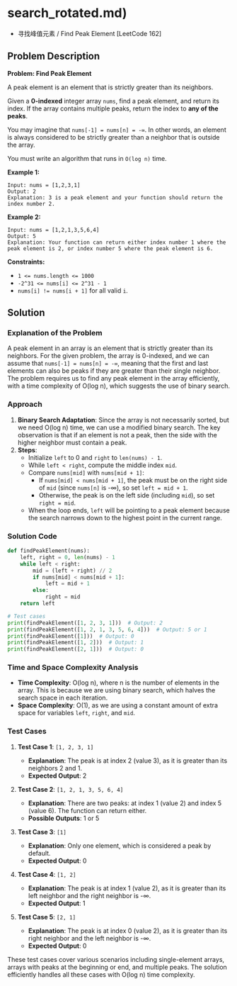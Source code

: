 # search_rotated.md)
- 寻找峰值元素 / Find Peak Element [LeetCode 162]

## Problem Description

**Problem: Find Peak Element**

A peak element is an element that is strictly greater than its neighbors.

Given a **0-indexed** integer array `nums`, find a peak element, and return its index. If the array contains multiple peaks, return the index to **any of the peaks**.

You may imagine that `nums[-1] = nums[n] = -∞`. In other words, an element is always considered to be strictly greater than a neighbor that is outside the array.

You must write an algorithm that runs in `O(log n)` time.

**Example 1:**
```
Input: nums = [1,2,3,1]
Output: 2
Explanation: 3 is a peak element and your function should return the index number 2.
```

**Example 2:**
```
Input: nums = [1,2,1,3,5,6,4]
Output: 5
Explanation: Your function can return either index number 1 where the peak element is 2, or index number 5 where the peak element is 6.
```

**Constraints:**
- `1 <= nums.length <= 1000`
- `-2^31 <= nums[i] <= 2^31 - 1`
- `nums[i] != nums[i + 1]` for all valid `i`.

## Solution

### Explanation of the Problem
A peak element in an array is an element that is strictly greater than its neighbors. For the given problem, the array is 0-indexed, and we can assume that `nums[-1] = nums[n] = -∞`, meaning that the first and last elements can also be peaks if they are greater than their single neighbor. The problem requires us to find any peak element in the array efficiently, with a time complexity of O(log n), which suggests the use of binary search.

### Approach
1. **Binary Search Adaptation**: Since the array is not necessarily sorted, but we need O(log n) time, we can use a modified binary search. The key observation is that if an element is not a peak, then the side with the higher neighbor must contain a peak.
2. **Steps**:
   - Initialize `left` to 0 and `right` to `len(nums) - 1`.
   - While `left < right`, compute the middle index `mid`.
   - Compare `nums[mid]` with `nums[mid + 1]`:
     - If `nums[mid] < nums[mid + 1]`, the peak must be on the right side of `mid` (since `nums[n]` is -∞), so set `left = mid + 1`.
     - Otherwise, the peak is on the left side (including `mid`), so set `right = mid`.
   - When the loop ends, `left` will be pointing to a peak element because the search narrows down to the highest point in the current range.

### Solution Code
```python
def findPeakElement(nums):
    left, right = 0, len(nums) - 1
    while left < right:
        mid = (left + right) // 2
        if nums[mid] < nums[mid + 1]:
            left = mid + 1
        else:
            right = mid
    return left

# Test cases
print(findPeakElement([1, 2, 3, 1]))  # Output: 2
print(findPeakElement([1, 2, 1, 3, 5, 6, 4]))  # Output: 5 or 1
print(findPeakElement([1]))  # Output: 0
print(findPeakElement([1, 2]))  # Output: 1
print(findPeakElement([2, 1]))  # Output: 0
```

### Time and Space Complexity Analysis
- **Time Complexity**: O(log n), where n is the number of elements in the array. This is because we are using binary search, which halves the search space in each iteration.
- **Space Complexity**: O(1), as we are using a constant amount of extra space for variables `left`, `right`, and `mid`.

### Test Cases
1. **Test Case 1**: `[1, 2, 3, 1]`
   - **Explanation**: The peak is at index 2 (value 3), as it is greater than its neighbors 2 and 1.
   - **Expected Output**: 2

2. **Test Case 2**: `[1, 2, 1, 3, 5, 6, 4]`
   - **Explanation**: There are two peaks: at index 1 (value 2) and index 5 (value 6). The function can return either.
   - **Possible Outputs**: 1 or 5

3. **Test Case 3**: `[1]`
   - **Explanation**: Only one element, which is considered a peak by default.
   - **Expected Output**: 0

4. **Test Case 4**: `[1, 2]`
   - **Explanation**: The peak is at index 1 (value 2), as it is greater than its left neighbor and the right neighbor is -∞.
   - **Expected Output**: 1

5. **Test Case 5**: `[2, 1]`
   - **Explanation**: The peak is at index 0 (value 2), as it is greater than its right neighbor and the left neighbor is -∞.
   - **Expected Output**: 0

These test cases cover various scenarios including single-element arrays, arrays with peaks at the beginning or end, and multiple peaks. The solution efficiently handles all these cases with O(log n) time complexity.